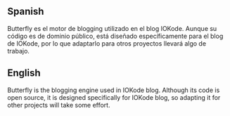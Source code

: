 ## Spanish
Butterfly es el motor de blogging utilizado en el blog IOKode. Aunque su código es de dominio público, está diseñado específicamente para el blog de IOKode, por lo que adaptarlo para otros proyectos llevará algo de trabajo.

## English
Butterfly is the blogging engine used in IOKode blog. Although its code is open source, it is designed specifically for IOKode blog, so adapting it for other projects will take some effort.
